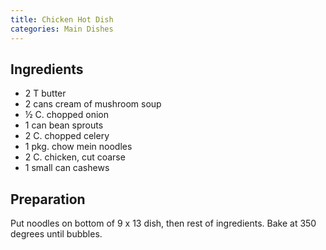 ```yaml
---
title: Chicken Hot Dish
categories: Main Dishes
---
```


## Ingredients

- 2 T butter
- 2 cans cream of mushroom soup
- ½ C. chopped onion
- 1 can bean sprouts
- 2 C. chopped celery
- 1 pkg. chow mein noodles
- 2 C. chicken, cut coarse
- 1 small can cashews

## Preparation

Put noodles on bottom of 9 x 13 dish, then rest of ingredients.  Bake at 350 degrees until bubbles.

